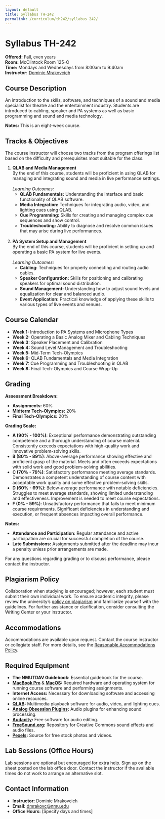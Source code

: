 ```yaml
---
layout: default
title: Syllabus TH-242
permalink: /curriculum/th242/syllabus_242/
---
```


# Syllabus TH-242
**Offered:** Fall, even years<br>
**Room:** McClintock Room 125-O<br>
**Time:** Mondays and Wednesdays from 8:00am to 9:40am<br>
**Instructor:** <a href="https://nmu.edu/theatreanddance/dominic-mrakovcich" target="_blank">Dominic Mrakovcich</a>

## Course Description
An introduction to the skills, software, and techniques of a sound and media specialist for theatre and the entertainment industry. Students are introduced to cabling, speaker and PA systems as well as basic programming and sound and media technology.

**Notes:** This is an eight-week course.

## Tracks & Objectives
The course instructor will choose two tracks from the program offerings list based on the difficulty and prerequisites most suitable for the class. 

1. **QLAB and Media Management**<br>
By the end of this course, students will be proficient in using QLAB for managing and integrating sound and media in live performance settings.<br><br>
    *Learning Outcomes:*
    - **QLAB Fundamentals:** Understanding the interface and basic functionality of QLAB software.
    - **Media Integration:** Techniques for integrating audio, video, and lighting cues using QLAB.
    - **Cue Programming:** Skills for creating and managing complex cue sequences and show control.
    - **Troubleshooting:** Ability to diagnose and resolve common issues that may arise during live performances.<br><br>
2. **PA System Setup and Management**<br>
By the end of this course, students will be proficient in setting up and operating a basic PA system for live events.<br><br>
    *Learning Outcomes:*
    - **Cabling:** Techniques for properly connecting and routing audio cables.
    - **Speaker Configuration:** Skills for positioning and calibrating speakers for optimal sound distribution.
    - **Sound Management:** Understanding how to adjust sound levels and equalization for clear and balanced audio.
    - **Event Application:** Practical knowledge of applying these skills to various types of live events and venues.

## Course Calendar

- **Week 1:** Introduction to PA Systems and Microphone Types
- **Week 2:** Operating a Basic Analog Mixer and Cabling Techniques
- **Week 3:** Speaker Placement and Calibration
- **Week 4:** Sound Level Management and Troubleshooting
- **Week 5:** Mid-Term Tech-Olympics
- **Week 6:** QLAB Fundamentals and Media Integration
- **Week 7:** Cue Programming and Troubleshooting in QLAB
- **Week 8:** Final Tech-Olympics and Course Wrap-Up

## Grading

**Assessment Breakdown:**
- **Assignments:** 60%
- **Midterm Tech-Olympics:** 20%
- **Final Tech-Olympics:** 20%

**Grading Scale:**

- **A (90% - 100%)**: Exceptional performance demonstrating outstanding competence and a thorough understanding of course material. Consistently exceeds expectations with high-quality work and innovative problem-solving skills.
- **B (80% - 89%)**: Above-average performance showing effective and proficient grasp of the material. Meets and often exceeds expectations with solid work and good problem-solving abilities.
- **C (70% - 79%)**: Satisfactory performance meeting average standards. Demonstrates a competent understanding of course content with acceptable work quality and some effective problem-solving skills.
- **D (60% - 69%)**: Below-average performance with notable deficiencies. Struggles to meet average standards, showing limited understanding and effectiveness. Improvement is needed to meet course expectations.
- **F (0% - 59%)**: Unsatisfactory performance that fails to meet minimum course requirements. Significant deficiencies in understanding and execution, or frequent absences impacting overall performance.

**Notes:**
- **Attendance and Participation:** Regular attendance and active participation are crucial for successful completion of the course.
- **Late Submissions:** Assignments submitted after the deadline may incur a penalty unless prior arrangements are made.

For any questions regarding grading or to discuss performance, please contact the instructor.

## Plagiarism Policy
Collaboration when studying is encouraged; however, each student must submit their own individual work. To ensure academic integrity, please review the university’s [policy on plagiarism](https://nmu.edu/writingcenter/plagiarism) and familiarize yourself with the guidelines. For further assistance or clarification, consider consulting the Writing Center or your instructor.

## Accommodations
Accommodations are available upon request. Contact the course instructor or collegiate staff. For more details, see the [Reasonable Accommodations Policy](https://nmu.edu/disabilityservices/draft-reasonable-accommodation-policy).

## Required Equipment
- **The NMUTDAV Guidebook:** Essential guidebook for the course.
- **[MacBook Pro](https://www.apple.com/)** & **[MacOS](https://www.apple.com/macos/sonoma/):** Required hardware and operating system for running course software and performing assignments.
- **Internet Access:** Necessary for downloading software and accessing online resources.
- **[QLAB](https://qlab.app):** Multimedia playback software for audio, video, and lighting cues.
- **[Analog Obsession Plugins](https://analogobsession.com/):** Audio plugins for enhancing sound processing.
- **[Audacity](https://www.audacityteam.org/):** Free software for audio editing.
- **[FreeSound.org](https://freesound.org):** Repository for Creative Commons sound effects and audio files.
- **[Pexels](https://pexels.com):** Source for free stock photos and videos.

## Lab Sessions (Office Hours)
Lab sessions are optional but encouraged for extra help. Sign up on the sheet posted on the lab office door. Contact the instructor if the available times do not work to arrange an alternative slot.

## Contact Information
- **Instructor:** Dominic Mrakovcich
- **Email:** [dmrakovc@nmu.edu](mailto:dmrakovc@nmu.edu)
- **Office Hours:** [Specify days and times]
